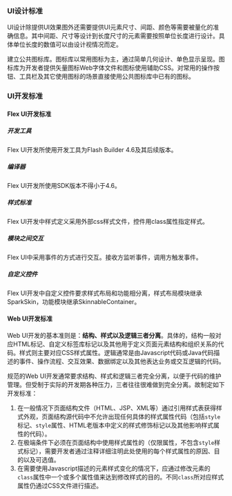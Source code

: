 ### UI设计标准

UI设计除提供UI效果图外还需要提供UI元素尺寸、间距、颜色等需要被量化的准确信息。其中间距、尺寸等设计到长度尺寸的元素需要按照单位长度进行设计。具体单位长度的数值可以由设计视情况而定。

建立公共图标库。图标库以常用图标为主，通过简单几何设计、单色显示呈现。图标库为开发者提供矢量图标Web字体文件和图标使用辅助CSS。对常用的操作按钮、工具栏及其它使用图标的场景直接使用公共图标库中已有的图标。

### UI开发标准

#### Flex UI开发标准

##### 开发工具

Flex UI开发所使用开发工具为Flash Builder 4.6及其后续版本。

##### 编译器

Flex UI开发所使用SDK版本不得小于4.6。

##### 样式标准

Flex UI开发中样式定义采用外部css样式文件，控件用class属性指定样式。

##### 模块之间交互

Flex UI中采用事件的方式进行交互。接收方监听事件，调用方触发事件。

##### 自定义控件

Flex UI开发中自定义控件要求样式布局和功能相分离，样式布局模块继承SparkSkin，功能模块继承SkinnableContainer。

#### Web UI开发标准

Web UI开发的基本准则是：**结构、样式以及逻辑三者分离**。具体的，结构一般对应HTML标记、自定义标签库标记以及其他用于定义页面元素结构和组织关系的代码。样式则主要对应CSS样式属性。逻辑通常是由Javascript代码或Java代码描述的事件、操作流程、交互效果、数据绑定以及其他表达业务或交互逻辑的代码。

规范的Web UI开发通常要求结构、样式和逻辑三者完全分离，以便于代码的维护管理。但受制于实际的开发期各种压力，三者往往很难做到完全分离。故制定如下开发标准：

1. 在一般情况下页面结构文件（HTML、JSP、XML等）通过引用样式表获得样式外观，页面结构源代码中不允许出现任何具体的样式属性代码（包括`style`标记、`style`属性、HTML老版本中定义的样式修饰标记以及其他影响样式属性的代码）。
2. 在极端条件下必须在页面结构中使用样式属性的（仅限属性，不包含`style`样式标记），需要开发者通过注释详细注明此处使用的每个样式属性的原因、目的以及可选值。
3. 在需要使用Javascript描述的元素样式变化的情况下，应通过修改元素的`class`属性中一个或多个属性值来达到修改样式的目的。不同`class`所对应样式属性仍通过CSS文件进行描述。
